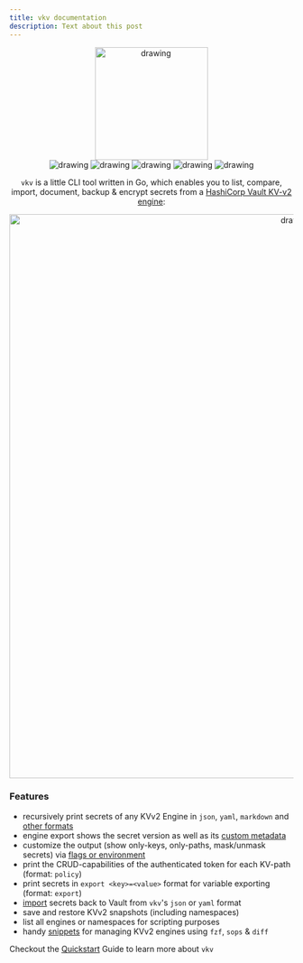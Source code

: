 ```yaml
---
title: vkv documentation
description: Text about this post
---
```


<div align="center">
<img src="https://media.githubusercontent.com/media/FalcoSuessgott/vkv/master/www/static/images/logo.png" alt="drawing" width="200"/>
<br>
<img src="https://github.com/FalcoSuessgott/vkv/actions/workflows/test.yml/badge.svg" alt="drawing"/>
<img src="https://github.com/FalcoSuessgott/vkv/actions/workflows/lint.yml/badge.svg" alt="drawing"/>
<img src="https://codecov.io/gh/FalcoSuessgott/vkv/branch/master/graph/badge.svg" alt="drawing"/>
<img src="https://img.shields.io/github/downloads/FalcoSuessgott/vkv/total.svg" alt="drawing"/>
<img src="https://img.shields.io/github/v/release/FalcoSuessgott/vkv" alt="drawing"/>

`vkv` is a little CLI tool written in Go, which enables you to list, compare, import, document, backup & encrypt secrets from a [HashiCorp Vault KV-v2 engine](https://developer.hashicorp.com/vault/docs/secrets/kv/kv-v2):

<img src="https://media.githubusercontent.com/media/FalcoSuessgott/vkv/master/www/static/images/demo.gif" alt="drawing" width="1000" />

</div>

### Features
* recursively print secrets of any KVv2 Engine in `json`, `yaml`, `markdown` and [other formats](https://falcosuessgott.github.io/vkv/04_export/formats/)
* engine export shows the secret version as well as its [custom metadata](https://developer.hashicorp.com/vault/docs/commands/kv/metadata)
* customize the output (show only-keys, only-paths, mask/unmask secrets) via [flags or environment](https://falcosuessgott.github.io/vkv/04_export/)
* print the CRUD-capabilities of the authenticated token for each KV-path (format: `policy`)
* print secrets in `export <key>=<value>` format for variable exporting (format: `export`)
* [import](https://falcosuessgott.github.io/vkv/05_import/) secrets back to Vault from `vkv`'s `json` or `yaml` format 
* save and restore KVv2 snapshots (including namespaces)
* list all engines or namespaces for scripting purposes
* handy [snippets](https://falcosuessgott.github.io/vkv/08_advanced_examples/) for managing KVv2 engines using `fzf`, `sops` & `diff`



Checkout the [Quickstart](https://falcosuessgott.github.io/vkv/01_quickstart) Guide to learn more about `vkv`
